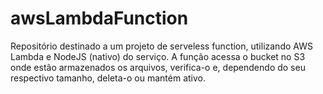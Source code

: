 # awsLambdaFunction
Repositório destinado a um projeto de serveless function, utilizando AWS Lambda e NodeJS (nativo) do serviço. A função acessa o bucket no S3 onde estão armazenados os arquivos, verifica-o e, dependendo do seu respectivo tamanho, deleta-o ou mantém ativo.
